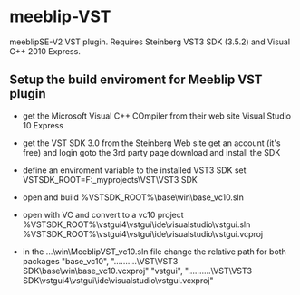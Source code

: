 meeblip-VST
===========

meeblipSE-V2 VST plugin. Requires Steinberg VST3 SDK (3.5.2) and Visual C++ 2010 Express.

Setup the build enviroment for Meeblip VST plugin
--------------------------------------------------

* get the Microsoft Visual C++ COmpiler from their web site
  Visual Studio 10 Express

* get the VST SDK 3.0 from the Steinberg Web site
  get an account (it's free) and login
  goto the 3rd party page
  download and install the SDK

* define an enviroment variable to the installed VST3 SDK
  set VSTSDK_ROOT=F:\_myprojects\VST\VST3 SDK

* open and build %VSTSDK_ROOT%\base\win\base_vc10.sln

* open with VC and convert to a vc10 project
   %VSTSDK_ROOT%\vstgui4\vstgui\ide\visualstudio\vstgui.sln
   %VSTSDK_ROOT%\vstgui4\vstgui\ide\visualstudio\vstgui.vcproj

* in the ...\win\MeeblipVST_vc10.sln file change the relative path for both packages
  "base_vc10", "..\..\..\..\..\VST\VST3 SDK\base\win\base_vc10.vcxproj"
  "vstgui", "..\..\..\..\..\VST\VST3 SDK\vstgui4\vstgui\ide\visualstudio\vstgui.vcxproj"


